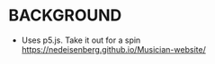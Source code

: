 # BACKGROUND
* Uses p5.js.  Take it out for a spin https://nedeisenberg.github.io/Musician-website/

